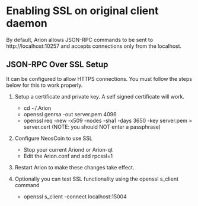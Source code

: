 Enabling SSL on original client daemon
======================================
By default, Arion allows JSON-RPC commands to be sent to http://localhost:10257
and accepts connections only from the localhost.

JSON-RPC Over SSL Setup
-----------------------
It can be configured to allow HTTPS connections.  You must follow the steps below
for this to work properly.

1. Setup a certificate and private key.  A self signed certificate will work.
    * cd ~/.Arion
    * openssl genrsa -out server.pem 4096
    * openssl req -new -x509 -nodes -sha1 -days 3650 -key server.pem > server.cert
    (NOTE: you should NOT enter a passphrase)

2. Configure NeosCoin to use SSL
    * Stop your current Ariond or Arion-qt
    * Edit the Arion.conf and add
      rpcssl=1

3. Restart Arion to make these changes take effect.

4. Optionally you can test SSL functionality using the openssl s_client command
    * openssl s_client -connect localhost:15004
